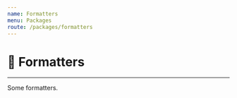 ```yaml
---
name: Formatters
menu: Packages
route: /packages/formatters
---
```


# 🔱 Formatters

---

Some formatters.
